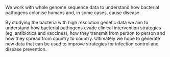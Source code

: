We work with whole genome sequence data to understand how bacterial pathogens colonise humans and, in some cases, cause disease.

By studying the bacteria with high resolution genetic data we aim to understand how bacterial pathogens evade clinical intervention strategies (eg. antibiotics and vaccines), how they transmit from person to person and how they spread from country to country. Ultimately we hope to generate new data that can be used to improve strategies for infection control and disease prevention.
